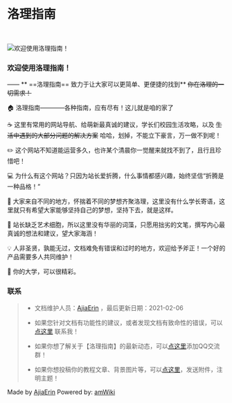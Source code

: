 # 洛理指南

<br>

![欢迎使用洛理指南！](https://image.gaoajia.com/lit-ajia-ltd/logo1.png "欢迎使用洛理指南！")  

### 欢迎使用洛理指南！
—— ** ==洛理指南== 致力于让大家可以更简单、更便捷的找到**  ~~你在洛理的一切需求！~~ 

🏠 洛理指南————各种指南，应有尽有！这儿就是咱的家了

☕ 这里有常用的网站导航、给萌新最真诚的建议，学长们校园生活攻略，以及 ~~生活中遇到的大部分问题的解决方案~~ 哈哈，划掉，不能立下豪言，万一做不到呢！

✏️ 这个网站不知道能运营多久，也许某个清晨你一觉醒来就找不到了，且行且珍惜吧！

💻 为什么有这个网站？只因为站长爱折腾，什么事情都感兴趣，始终坚信“折腾是一种品格！”

📝 大家来自不同的地方，怀揣着不同的梦想齐聚洛理，这里没有什么学长寄语，这里就只有希望大家能够坚持自己的梦想，坚持下去，就是这样。

🎨 站长缺乏艺术细胞，所以这里没有华丽的词藻，只愿用拙劣的文笔，撰写内心最真诚的想法和建议，望大家海涵！

💡 人非圣贤，孰能无过，文档难免有错误和过时的地方，欢迎给予斧正！一个好的产品需要多人共同维护！

🔧 你的大学，可以很精彩。

### 联系


> - 文档维护人员：[AjiaErin](https://ajia.ltd) ，最后更新日期：2021-02-06
> 
> - 如果您针对文档有功能性的建议，或者发现文档有致命性的错误，可以 [点这里](http://wpa.qq.com/msgrd?v=3&uin=2949970175&site=qq&menu=yes) 联系我！
> 
> - 如果你想了解关于【洛理指南】的最新动态，可以[点这里](https://qm.qq.com/cgi-bin/qm/qr?k=BZRyVVKY9n7b4miSFLXJdX6VwPIUSd-s&jump_from=webapi)添加QQ交流群！
> 
> - 如果你想投稿你的教程文章、背景图片等，可以[点这里](http://mail.qq.com/cgi-bin/qm_share?t=qm_mailme&email=_J_Zl5mSkZm4iYnWm5eV)，发送附件，注明主题！







Made by [AjiaErin](https://ajia.ltd)                      Powered by: [amWiki](https://github.com/tevinli/amWiki)